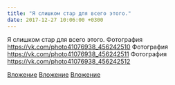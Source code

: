 ```yaml
---
title: "Я слишком стар для всего этого."
date: 2017-12-27 10:06:00 +0300
---
```


Я слишком стар для всего этого.
Фотография
https://vk.com/photo41076938_456242510
Фотография
https://vk.com/photo41076938_456242511
Фотография
https://vk.com/photo41076938_456242512

[Вложение](https://vk.com/photo41076938_456242510)
[Вложение](https://vk.com/photo41076938_456242511)
[Вложение](https://vk.com/photo41076938_456242512)
